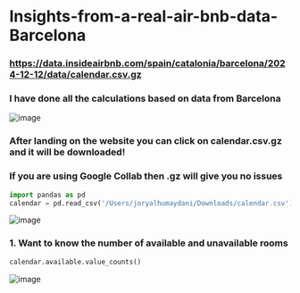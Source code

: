 # Insights-from-a-real-air-bnb-data-Barcelona
### https://data.insideairbnb.com/spain/catalonia/barcelona/2024-12-12/data/calendar.csv.gz
### I have done all the calculations based on data from Barcelona
![image](https://github.com/user-attachments/assets/4b691c6c-ba42-4110-b73c-b274685e0310)
### After landing on the website you can click on calendar.csv.gz and it will be downloaded!
### If you are using Google Collab then .gz will give you no issues
```python
import pandas as pd
calendar = pd.read_csv('/Users/joryalhumaydani/Downloads/calendar.csv')
```
![image](https://github.com/user-attachments/assets/0bf52e4c-e22a-41dc-a729-cb66886519b6)
### 1. Want to know the number of available and unavailable rooms
```python
calendar.available.value_counts()
```
![image](https://github.com/user-attachments/assets/0bdc7528-d598-4b99-8864-5e493c0eab4a)




